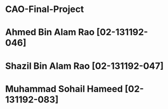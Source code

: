 # CAO-Final-Project
# Ahmed Bin Alam Rao [02-131192-046]
# Shazil Bin Alam Rao [02-131192-047]
# Muhammad Sohail Hameed [02-131192-083]
